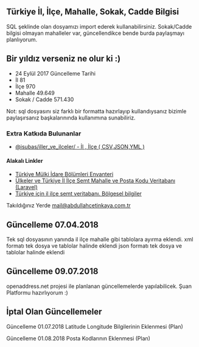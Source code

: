 ## Türkiye İl, İlçe, Mahalle, Sokak, Cadde Bilgisi
SQL şeklinde olan dosyamızı import ederek kullanabilirsiniz. Sokak/Cadde bilgisi olmayan mahalleler var, güncellendikce bende burda paylaşmayı planlıyorum.

## Bir yıldız verseniz ne olur ki :)
- 24 Eylül 2017 Güncelleme Tarihi
- İl 81
- İlçe 970
- Mahalle 49.649 
- Sokak / Cadde 571.430

Not: sql dosyasını siz farklı bir formatta hazırlayıp kullandıysanız bizimle paylaşırsanız başkalarınında kullanımına sunabiliriz.

### Extra Katkıda Bulunanlar
- [@isubas/iller_ve_ilceler/ - İl , İlçe ( CSV,JSON,YML ) ](https://github.com/isubas/iller_ve_ilceler/)

#### Alakalı Linkler
- [Türkiye Mülki İdare Bölümleri Envanteri ](https://www.e-icisleri.gov.tr/Anasayfa/MulkiIdariBolumleri.aspx)
- [Ülkeler ve Türkiye İl İlçe Semt Mahalle ve Posta Kodu Veritabanı (Laravel) ](https://github.com/epigra/tr-geozones)
- [Türkiye için il ilçe semt veritabanı. Bölgesel bilgiler](https://github.com/melihkorkmaz/il-ilce-mahalle-geolocation-rest-api)


Takıldığınız Yerde mail@abdullahcetinkaya.com.tr

## Güncelleme 07.04.2018
Tek sql dosyasının yanında il ilçe mahalle gibi tablolara ayırma eklendi.
xml formatı tek dosya ve tablolar halinde eklendi
json formatı tek dosya ve tablolar halinde eklendi




## Güncelleme 09.07.2018
openaddress.net projesi ile planlanan güncellemelerde yapılabilicek. Şuan Platformu hazırlıyorum :)



## İptal Olan Güncellemeler 
Güncelleme 01.07.2018
Latitude Longitude Bilgilerinin Eklenmesi (Plan)

Güncelleme 01.08.2018
Posta Kodlarının Eklenmesi (Plan)
